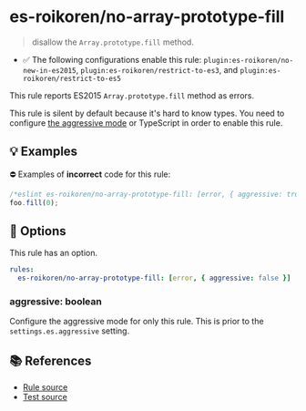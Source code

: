 # es-roikoren/no-array-prototype-fill
> disallow the `Array.prototype.fill` method.

- ✅ The following configurations enable this rule: `plugin:es-roikoren/no-new-in-es2015`, `plugin:es-roikoren/restrict-to-es3`, and `plugin:es-roikoren/restrict-to-es5`

This rule reports ES2015 `Array.prototype.fill` method as errors.

This rule is silent by default because it's hard to know types. You need to configure [the aggressive mode](../#the-aggressive-mode) or TypeScript in order to enable this rule.

## 💡 Examples

⛔ Examples of **incorrect** code for this rule:

```js
/*eslint es-roikoren/no-array-prototype-fill: [error, { aggressive: true }] */
foo.fill(0);
```

## 🔧 Options

This rule has an option.

```yml
rules:
  es-roikoren/no-array-prototype-fill: [error, { aggressive: false }]
```

### aggressive: boolean

Configure the aggressive mode for only this rule.
This is prior to the `settings.es.aggressive` setting.

## 📚 References

- [Rule source](https://github.com/roikoren755/eslint-plugin-es/blob/v0.0.5/src/rules/no-array-prototype-fill.ts)
- [Test source](https://github.com/roikoren755/eslint-plugin-es/blob/v0.0.5/tests/src/rules/no-array-prototype-fill.ts)
